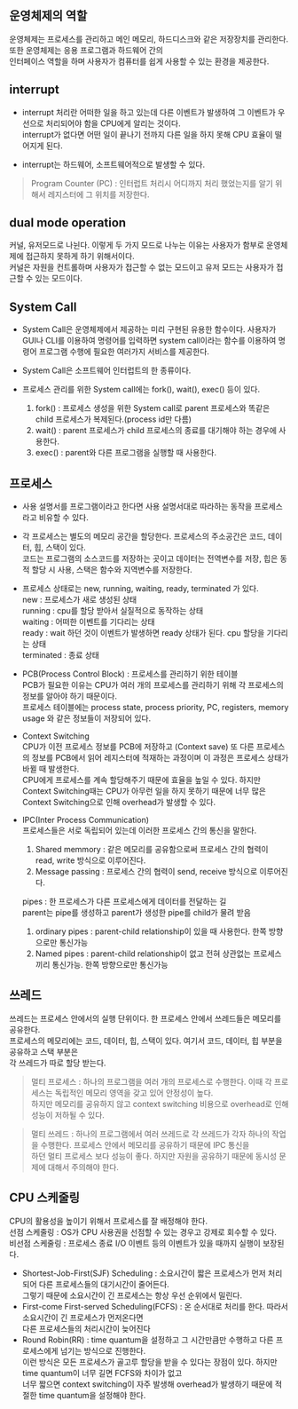 ## 운영체제의 역할  

운영체제는 프로세스를 관리하고 메인 메모리, 하드디스크와 같은 저장장치를 관리한다. 또한 운영체제는 응용 프로그램과 하드웨어 간의  
인터페이스 역할을 하며 사용자가 컴퓨터를 쉽게 사용할 수 있는 환경을 제공한다. 

## interrupt

* interrupt 처리란 어떠한 일을 하고 있는데 다른 이벤트가 발생하여 그 이벤트가 우선으로 처리되어야 함을 CPU에게 알리는 것이다.  
interrupt가 없다면 어떤 일이 끝나기 전까지 다른 일을 하지 못해 CPU 효율이 떨어지게 된다.   


* interrupt는 하드웨어, 소프트웨어적으로 발생할 수 있다.
> Program Counter (PC) : 인터럽트 처리시 어디까지 처리 했었는지를 알기 위해서 레지스터에 그 위치를 저장한다.

## dual mode operation

커널, 유저모드로 나뉜다. 이렇게 두 가지 모드로 나누는 이유는 사용자가 함부로 운영체제에 접근하지 못하게 하기 위해서이다.  
커널은 자원을 컨트롤하며 사용자가 접근할 수 없는 모드이고 유저 모드는 사용자가 접근할 수 있는 모드이다. 

## System Call

* System Call은 운영체제에서 제공하는 미리 구현된 유용한 함수이다. 사용자가 GUI나 CLI를 이용하여 명령어를 입력하면 system call이라는 함수를 이용하여 
명령어 프로그램 수행에 필요한 여러가지 서비스를 제공한다. 
* System Call은 소프트웨어 인터럽트의 한 종류이다.


* 프로세스 관리를 위한 System call에는 fork(), wait(), exec() 등이 있다. 
  1. fork() : 프로세스 생성을 위한 System call로 parent 프로세스와 똑같은 child 프로세스가 복제된다.(process id만 다름)  
  2. wait() : parent 프로세스가 child 프로세스의 종료를 대기해야 하는 경우에 사용한다. 
  3. exec() : parent와 다른 프로그램을 실행할 때 사용한다. 

## 프로세스 

* 사용 설명서를 프로그램이라고 한다면 사용 설명서대로 따라하는 동작을 프로세스라고 비유할 수 있다.  

* 각 프로세스는 별도의 메모리 공간을 할당한다. 프로세스의 주소공간은 코드, 데이터, 힙, 스택이 있다.  
코드는 프로그램의 소스코드를 저장하는 곳이고 데이터는 전역변수를 저장, 힙은 동적 할당 시 사용, 스택은 함수와 지역변수를 저장한다.  

* 프로세스 상태로는 new, running, waiting, ready, terminated 가 있다.  
new : 프로세스가 새로 생성된 상태  
running : cpu를 할당 받아서 실질적으로 동작하는 상태  
waiting : 어떠한 이벤트를 기다리는 상태  
ready : wait 하던 것이 이벤트가 발생하면 ready 상태가 된다. cpu 할당을 기다리는 상태  
terminated : 종료 상태

* PCB(Process Control Block) : 프로세스를 관리하기 위한 테이블   
PCB가 필요한 이유는 CPU가 여러 개의 프로세스를 관리하기 위해 각 프로세스의 정보를 알아야 하기 때문이다.     
프로세스 테이블에는 process state, process priority, PC, registers, memory usage 와 같은 정보들이 저장되어 있다.

* Context Switching  
CPU가 이전 프로세스 정보를 PCB에 저장하고 (Context save) 또 다른 프로세스의 정보를 PCB에서 읽어 레지스터에 적재하는 과정이며
이 과정은 프로세스 상태가 바뀔 때 발생한다.  
CPU에게 프로세스를 계속 할당해주기 때문에 효율을 높일 수 있다. 하지만 Context Switching때는 
CPU가 아무런 일을 하지 못하기 때문에 너무 많은 Context Switching으로 인해 overhead가 발생할 수 있다.

* IPC(Inter Process Communication)  
프로세스들은 서로 독립되어 있는데 이러한 프로세스 간의 통신을 말한다. 
  1. Shared memmory : 같은 메모리를 공유함으로써 프로세스 간의 협력이 read, write 방식으로 이루어진다.  
  2. Message passing : 프로세스 간의 협력이 send, receive 방식으로 이루어진다. 

  pipes : 한 프로세스가 다른 프로세스에게 데이터를 전달하는 길  
  parent는 pipe를 생성하고 parent가 생성한 pipe를 child가 물려 받음  
    1. ordinary pipes : parent-child relationship이 있을 때 사용한다. 한쪽 방향으로만 통신가능  
    2. Named pipes : parent-child relationship이 없고 전혀 상관없는 프로세스끼리 통신가능. 한쪽 방향으로만 통신가능

## 쓰레드  
쓰레드는 프로세스 안에서의 실행 단위이다. 한 프로세스 안에서 쓰레드들은 메모리를 공유한다.  
프로세스의 메모리에는 코드, 데이터, 힙, 스택이 있다. 여기서 코드, 데이터, 힙 부분을 공유하고 스택 부분은  
각 쓰레드가 따로 할당 받는다.

> 멀티 프로세스 : 하나의 프로그램을 여러 개의 프로세스로 수행한다. 이때 각 프로세스는 독립적인 메모리 영역을 갖고 있어 안정성이 높다.  
하지만 메모리를 공유하지 않고 context switching 비용으로 overhead로 인해 성능이 저하될 수 있다.

> 멀티 쓰레드 : 하나의 프로그램에서 여러 쓰레드로 각 쓰레드가 각자 하나의 작업을 수행한다. 프로세스 안에서 메모리를 공유하기 때문에 IPC 통신을  
하던 멀티 프로세스 보다 성능이 좋다. 하지만 자원을 공유하기 때문에 동시성 문제에 대해서 주의해야 한다.

## CPU 스케줄링  

CPU의 활용성을 높이기 위해서 프로세스를 잘 배정해야 한다.  
선점 스케줄링 : OS가 CPU 사용권을 선점할 수 있는 경우고 강제로 회수할 수 있다.  
비선점 스케줄링 : 프로세스 종료 I/O 이벤트 등의 이벤트가 있을 때까지 실행이 보장된다.  

* Shortest-Job-First(SJF) Scheduling : 소요시간이 짧은 프로세스가 먼저 처리되어 다른 프로세스들의 대기시간이 줄어든다.  
그렇기 때문에 소요시간이 긴 프로세스는 항상 우선 순위에서 밀린다.
* First-come First-served Scheduling(FCFS) : 온 순서대로 처리를 한다. 따라서 소요시간이 긴 프로세스가 먼저온다면  
다른 프로세스들의 처리시간이 늦어진다
* Round Robin(RR) : time quantum을 설정하고 그 시간만큼만 수행하고 다른 프로세스에게 넘기는 방식으로 진행한다.   
이런 방식은 모든 프로세스가 골고루 할당을 받을 수 있다는 장점이 있다. 하지만 time quantum이 너무 길면 FCFS와 차이가 없고  
너무 짧으면 context switching이 자주 발생해 overhead가 발생하기 때문에 적절한 time quantum을 설정해야 한다.

